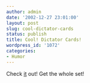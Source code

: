 ```yaml
---
author: admin
date: '2002-12-27 23:01:00'
layout: post
slug: cool-dictator-cards
status: publish
title: Cool! Dictator Cards!
wordpress_id: '1072'
categories:
- Humor
---
```

Check <a href="http://alexanderband.jegergud.dk/diktator/d2/index.htm">it</a> out! Get the whole set!
